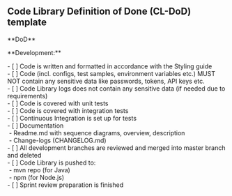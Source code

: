 ## Code Library Definition of Done (CL-DoD) template
\*\*DoD**

\*\*Development:\*\*

\- [ ] Code is written and formatted in accordance with the Styling guide\
\- [ ] Code (incl. configs, test samples, environment variables etc.) MUST NOT contain any sensitive data like passwords, tokens, API keys etc.\
\- [ ] Code Library logs does not contain any sensitive data (if needed due to requirements)\
\- [ ] Code is covered with unit tests\
\- [ ] Code is covered with integration tests\
\- [ ] Continuous Integration is set up for tests\
\- [ ] Documentation\
&nbsp;\- Readme.md with sequence diagrams, overview, description\
&nbsp;\- Change-logs (CHANGELOG.md)\
\- [ ] All development branches are reviewed and merged into master branch and deleted\
\- [ ] Code Library is pushed to:\
&nbsp;\- mvn repo (for Java)\
&nbsp;\- npm (for Node.js)\
\- [ ] Sprint review preparation is finished
